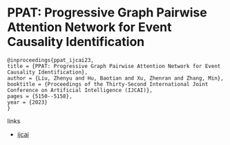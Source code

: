 # PPAT: Progressive Graph Pairwise Attention Network for Event Causality Identification

```
@inproceedings{ppat_ijcai23,
title = {PPAT: Progressive Graph Pairwise Attention Network for Event Causality Identification},
author = {Liu, Zhenyu and Hu, Baotian and Xu, Zhenran and Zhang, Min},
booktitle = {Proceedings of the Thirty-Second International Joint Conference on Artificial Intelligence (IJCAI)},
pages = {5150--5158},
year = {2023}
}
```

links
- [ijcai](https://www.ijcai.org/proceedings/2023/572)
